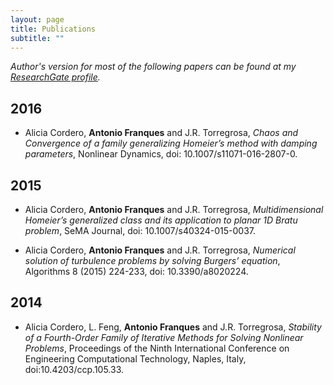 ```yaml
---
layout: page
title: Publications
subtitle: ""
---
```

_Author's version for most of the following papers can be found at my [ResearchGate profile](https://www.researchgate.net/profile/Antonio_Franques)._

## 2016
- Alicia Cordero, **Antonio Franques** and J.R. Torregrosa, _Chaos and Convergence of a family generalizing Homeier’s method with damping parameters_, Nonlinear Dynamics, doi: 10.1007/s11071-016-2807-0.

## 2015
- Alicia Cordero, **Antonio Franques** and J.R. Torregrosa, _Multidimensional Homeier’s generalized class and its application to planar 1D Bratu problem_, SeMA Journal, doi: 10.1007/s40324-015-0037.

- Alicia Cordero, **Antonio Franques** and J.R. Torregrosa, _Numerical solution of turbulence problems by solving Burgers’ equation_, Algorithms 8 (2015) 224-233, doi: 10.3390/a8020224.

## 2014
- Alicia Cordero, L. Feng, **Antonio Franques** and J.R. Torregrosa, _Stability of a Fourth-Order Family of Iterative Methods for Solving Nonlinear Problems_, Proceedings of the Ninth International Conference on Engineering Computational Technology, Naples, Italy, doi:10.4203/ccp.105.33.
